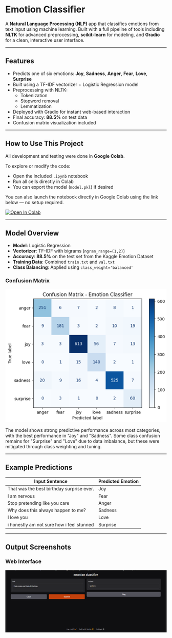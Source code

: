 # Emotion Classifier 

A **Natural Language Processing (NLP)** app that classifies emotions from text input using machine learning. Built with a full pipeline of tools including **NLTK** for advanced preprocessing, **scikit-learn** for modeling, and **Gradio** for a clean, interactive user interface.

---

##  Features

- Predicts one of six emotions: **Joy**, **Sadness**, **Anger**, **Fear**, **Love**, **Surprise**
- Built using a TF-IDF vectorizer + Logistic Regression model
- Preprocessing with NLTK:
  - Tokenization
  - Stopword removal
  - Lemmatization
- Deployed with Gradio for instant web-based interaction
- Final accuracy: **88.5%** on test data
- Confusion matrix visualization included

---

##  How to Use This Project

All development and testing were done in **Google Colab**.

To explore or modify the code:
- Open the included `.ipynb` notebook
- Run all cells directly in Colab
- You can export the model (`model.pkl`) if desired

You can also launch the notebook directly in Google Colab using the link below — no setup required.

[![Open In Colab](https://colab.research.google.com/assets/colab-badge.svg)](https://colab.research.google.com/github/athulyas1206/emotion-classifier-in-text/blob/main/Emotion_detection_in_text.ipynb)

---

##  Model Overview

- **Model**: Logistic Regression 
- **Vectorizer**: TF-IDF with bigrams (`ngram_range=(1,2)`)
- **Accuracy**: **88.5%** on the test set from the Kaggle Emotion Dataset
- **Training Data**: Combined `train.txt` and `val.txt`
- **Class Balancing**: Applied using `class_weight='balanced'`

### Confusion Matrix

![Confusion Matrix](confusion_matrix.png)

The model shows strong predictive performance across most categories, with the best performance in "Joy" and "Sadness". Some class confusion remains for "Surprise" and "Love" due to data imbalance, but these were mitigated through class weighting and tuning.

---

##  Example Predictions

| Input Sentence                             | Predicted Emotion |
|--------------------------------------------|-------------------|
| That was the best birthday surprise ever.  | Joy               |
| I am nervous                               | Fear              |
| Stop pretending like you care              | Anger             |
| Why does this always happen to me?         | Sadness           |
| I love you                                 | Love              |
| i honestly am not sure how i feel stunned  | Surprise          |

---
##  Output Screenshots

### Web Interface
![Web Interface](Screenshot.png)


